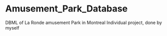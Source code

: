 # Amusement_Park_Database
DBML of La Ronde amusement Park in Montreal
Individual project, done by myself
